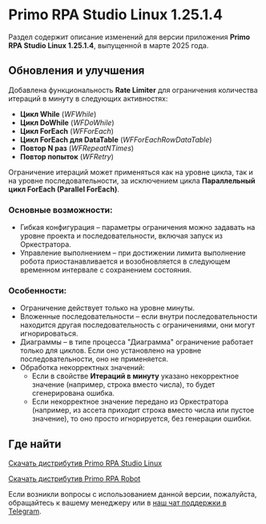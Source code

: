 # Primo RPA Studio Linux 1.25.1.4 

Раздел содержит описание изменений для версии приложения **Primo RPA Studio Linux 1.25.1.4**, выпущенной в марте 2025 года.  


## Обновления и улучшения 

Добавлена функциональность **Rate Limiter** для ограничения количества итераций в минуту в следующих активностях:  
- **Цикл While** (*WFWhile*)  
- **Цикл DoWhile** (*WFDoWhile*)  
- **Цикл ForEach** (*WFForEach*)  
- **Цикл ForEach для DataTable** (*WFForEachRowDataTable*)  
- **Повтор N раз** (*WFRepeatNTimes*)  
- **Повтор попыток** (*WFRetry*)  

Ограничение итераций может применяться как на уровне цикла, так и на уровне последовательности, за исключением цикла **Параллельный цикл ForEach (Parallel ForEach)**.

### Основные возможности:  
- Гибкая конфигурация – параметры ограничения можно задавать на уровне проекта и последовательности, включая запуск из Оркестратора.  
- Управление выполнением – при достижении лимита выполнение робота приостанавливается и возобновляется в следующем временном интервале с сохранением состояния.  

### Особенности:  
- Ограничение действует только на уровне минуты.  
- Вложенные последовательности – если внутри последовательности находится другая последовательность с ограничениями, они могут игнорироваться.  
- Диаграммы – в типе процесса "Диаграмма" ограничение работает только для циклов. Если оно установлено на уровне последовательности, оно не применяется.  
- Обработка некорректных значений:  
  - Если в свойстве **Итераций в минуту** указано некорректное значение (например, строка вместо числа), то будет сгенерирована ошибка.  
  - Если некорректное значение передано из Оркестратора (например, из ассета приходит строка вместо числа или пустое значение), то оно просто игнорируется, без генерации ошибки.



## Где найти 

[Скачать дистрибутив Primo RPA Studio Linux](https://disk.primo-rpa.ru/index.php/s/t9BHBjR6PP06Yax?path=%2FRelease%2FStudio)

[Скачать дистрибутив Primo RPA Robot](https://disk.primo-rpa.ru/index.php/s/t9BHBjR6PP06Yax?path=%2FRelease%2FRobot)


Если возникли вопросы с использованием данной версии, пожалуйста, обращайтесь к вашему менеджеру или в [наш чат поддержки в Telegram](https://t.me/primo_RPA_chat).
